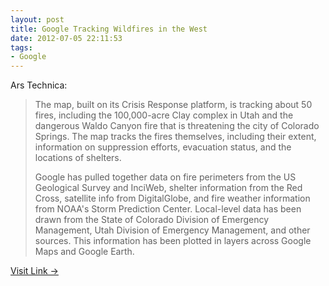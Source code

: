 ```yaml
---
layout: post
title: Google Tracking Wildfires in the West
date: 2012-07-05 22:11:53
tags:
- Google
---
```


Ars Technica:

> The map, built on its Crisis Response platform, is tracking about 50 fires, including the 100,000-acre Clay complex in Utah and the dangerous Waldo Canyon fire that is threatening the city of Colorado Springs. The map tracks the fires themselves, including their extent, information on suppression efforts, evacuation status, and the locations of shelters.
> 
> Google has pulled together data on fire perimeters from the US Geological Survey and InciWeb, shelter information from the Red Cross, satellite info from DigitalGlobe, and fire weather information from NOAA's Storm Prediction Center. Local-level data has been drawn from the State of Colorado Division of Emergency Management, Utah Division of Emergency Management, and other sources. This information has been plotted in layers across Google Maps and Google Earth.

[Visit Link →](http://arstechnica.com/security/2012/07/google-tracks-hellish-wildfire-season-in-the-american-west/)